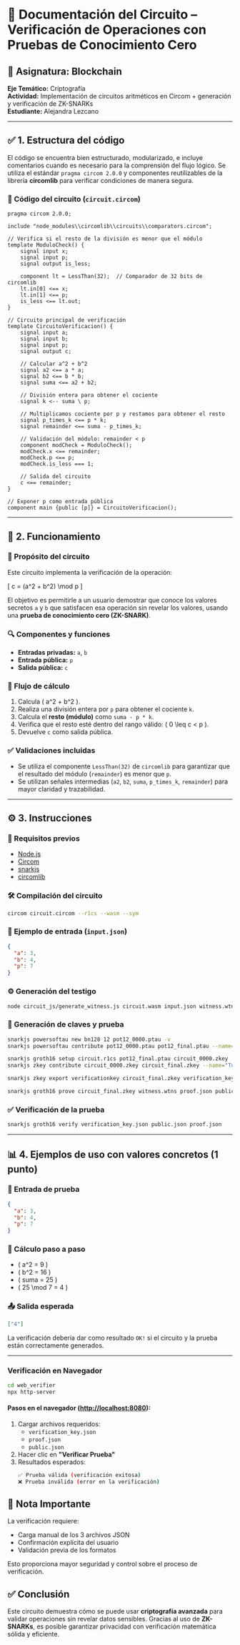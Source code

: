 
# 📄 Documentación del Circuito – Verificación de Operaciones con Pruebas de Conocimiento Cero

## 🧩 Asignatura: Blockchain  
**Eje Temático:** Criptografía  
**Actividad:** Implementación de circuitos aritméticos en Circom + generación y verificación de ZK-SNARKs  
**Estudiante:** Alejandra Lezcano  


---

## ✅ 1. Estructura del código 

El código se encuentra bien estructurado, modularizado, e incluye comentarios cuando es necesario para la comprensión del flujo lógico. Se utiliza el estándar `pragma circom 2.0.0` y componentes reutilizables de la librería **circomlib** para verificar condiciones de manera segura.

### 📜 Código del circuito (`circuit.circom`)
```circom
pragma circom 2.0.0;

include "node_modules\\circomlib\\circuits\\comparators.circom";

// Verifica si el resto de la división es menor que el módulo
template ModuloCheck() {
    signal input x;
    signal input p;
    signal output is_less;

    component lt = LessThan(32);  // Comparador de 32 bits de circomlib
    lt.in[0] <== x;
    lt.in[1] <== p;
    is_less <== lt.out;
}

// Circuito principal de verificación
template CircuitoVerificacion() {
    signal input a;
    signal input b;
    signal input p;
    signal output c;

    // Calcular a^2 + b^2
    signal a2 <== a * a;
    signal b2 <== b * b;
    signal suma <== a2 + b2;

    // División entera para obtener el cociente
    signal k <-- suma \ p;

    // Multiplicamos cociente por p y restamos para obtener el resto
    signal p_times_k <== p * k;
    signal remainder <== suma - p_times_k;

    // Validación del módulo: remainder < p
    component modCheck = ModuloCheck();
    modCheck.x <== remainder;
    modCheck.p <== p;
    modCheck.is_less === 1;

    // Salida del circuito
    c <== remainder;
}

// Exponer p como entrada pública
component main {public [p]} = CircuitoVerificacion();
```

---

## 📘 2. Funcionamiento 

### 🧠 Propósito del circuito

Este circuito implementa la verificación de la operación:

\[
c = (a^2 + b^2) \mod p
\]

El objetivo es permitirle a un usuario demostrar que conoce los valores secretos `a` y `b` que satisfacen esa operación sin revelar los valores, usando una **prueba de conocimiento cero (ZK-SNARK)**.

### 🔍 Componentes y funciones

- **Entradas privadas:** `a`, `b`
- **Entrada pública:** `p`
- **Salida pública:** `c`

### 🔄 Flujo de cálculo

1. Calcula \( a^2 + b^2 \).
2. Realiza una división entera por `p` para obtener el cociente `k`.
3. Calcula el **resto (módulo)** como `suma - p * k`.
4. Verifica que el resto esté dentro del rango válido: \( 0 \leq c < p \).
5. Devuelve `c` como salida pública.

### ✅ Validaciones incluidas

- Se utiliza el componente `LessThan(32)` de `circomlib` para garantizar que el resultado del módulo (`remainder`) es menor que `p`.
- Se utilizan señales intermedias (`a2`, `b2`, `suma`, `p_times_k`, `remainder`) para mayor claridad y trazabilidad.

---

## ⚙️ 3. Instrucciones 

### 🧩 Requisitos previos

- [Node.js](https://nodejs.org/)
- [Circom](https://github.com/iden3/circom)
- [snarkjs](https://github.com/iden3/snarkjs)
- [circomlib](https://github.com/iden3/circomlib)

### 🛠️ Compilación del circuito 
```bash
circom circuit.circom --r1cs --wasm --sym
```

### 🧾 Ejemplo de entrada (`input.json`)
```json
{
  "a": 3,
  "b": 4,
  "p": 7
}
```

### ⚙️ Generación del testigo
```bash
node circuit_js/generate_witness.js circuit.wasm input.json witness.wtns
```

### 🔐 Generación de claves y prueba
```bash
snarkjs powersoftau new bn128 12 pot12_0000.ptau -v
snarkjs powersoftau contribute pot12_0000.ptau pot12_final.ptau --name="contribuyente" -v

snarkjs groth16 setup circuit.r1cs pot12_final.ptau circuit_0000.zkey
snarkjs zkey contribute circuit_0000.zkey circuit_final.zkey --name="TuNombre" -v

snarkjs zkey export verificationkey circuit_final.zkey verification_key.json

snarkjs groth16 prove circuit_final.zkey witness.wtns proof.json public.json
```

### ✅ Verificación de la prueba
```bash
snarkjs groth16 verify verification_key.json public.json proof.json
```

---

## 📊 4. Ejemplos de uso con valores concretos (1 punto)

### 🎯 Entrada de prueba
```json
{
  "a": 3,
  "b": 4,
  "p": 7
}
```

### 🧮 Cálculo paso a paso
- \( a^2 = 9 \)
- \( b^2 = 16 \)
- \( suma = 25 \)
- \( 25 \mod 7 = 4 \)

### 📤 Salida esperada
```json
["4"]
```

La verificación debería dar como resultado `OK!` si el circuito y la prueba están correctamente generados.

---

### Verificación en Navegador
```bash
cd web_verifier
npx http-server
```

#### Pasos en el navegador ([http://localhost:8080](http://localhost:8080)):

1. Cargar archivos requeridos:
    - `verification_key.json`
    - `proof.json`
    - `public.json`
2. Hacer clic en **"Verificar Prueba"**
3. Resultados esperados:
    ```bash
    ✅ Prueba válida (verificación exitosa)
    ❌ Prueba inválida (error en la verificación)
    ```

## 📌 Nota Importante

La verificación requiere:
- Carga manual de los 3 archivos JSON
- Confirmación explícita del usuario
- Validación previa de los formatos

Esto proporciona mayor seguridad y control sobre el proceso de verificación.


## ✅ Conclusión

Este circuito demuestra cómo se puede usar **criptografía avanzada** para validar operaciones sin revelar datos sensibles. Gracias al uso de **ZK-SNARKs**, es posible garantizar privacidad con verificación matemática sólida y eficiente.
